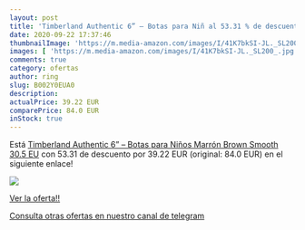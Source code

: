 ```yaml
---
layout: post
title: 'Timberland Authentic 6” – Botas para Niñ al 53.31 % de descuento'
date: 2020-09-22 17:37:46
thumbnailImage: 'https://m.media-amazon.com/images/I/41K7bkSI-JL._SL200_.jpg'
images: [ 'https://m.media-amazon.com/images/I/41K7bkSI-JL._SL200_.jpg' ]
comments: true
category: ofertas
author: ring
slug: B002Y0EUA0
description:
actualPrice: 39.22 EUR
comparePrice: 84.0 EUR
inStock: true
---
```


Está [Timberland Authentic 6” – Botas para Niños  Marrón  Brown Smooth   30.5 EU](https://www.amazon.com/dp/B002Y0EUA0/?tag=redken08-20) con 53.31 de descuento por 39.22 EUR (original: 84.0 EUR) en el siguiente enlace!

[![](https://m.media-amazon.com/images/I/41K7bkSI-JL._SL200_.jpg)](https://www.amazon.com/dp/B002Y0EUA0/?tag=redken08-20)

[Ver la oferta!!](https://www.amazon.com/dp/B002Y0EUA0/?tag=redken08-20)

[Consulta otras ofertas en nuestro canal de telegram](https://t.me/s/ofertas25)
